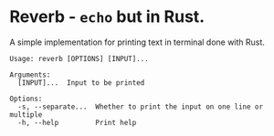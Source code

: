 # Reverb - `echo` but in Rust.

A simple implementation for printing text in terminal done with Rust.


```shell
Usage: reverb [OPTIONS] [INPUT]...

Arguments:
  [INPUT]...  Input to be printed

Options:
  -s, --separate...  Whether to print the input on one line or multiple
  -h, --help         Print help
```